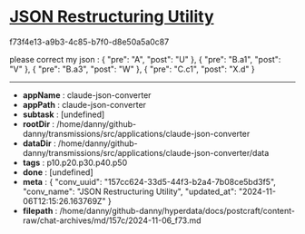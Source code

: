 # [JSON Restructuring Utility](https://claude.ai/chat/157cc624-33d5-44f3-b2a4-7b08ce5bd3f5)

f73f4e13-a9b3-4c85-b7f0-d8e50a5a0c87

please correct my json :
{
    "pre": "A",
    "post": "U"
},
{
    "pre": "B.a1",
    "post": "V"
},
{
    "pre": "B.a3",
    "post": "W"
},
{
    "pre": "C.c1",
    "post": "X.d"
}

---

* **appName** : claude-json-converter
* **appPath** : claude-json-converter
* **subtask** : [undefined]
* **rootDir** : /home/danny/github-danny/transmissions/src/applications/claude-json-converter
* **dataDir** : /home/danny/github-danny/transmissions/src/applications/claude-json-converter/data
* **tags** : p10.p20.p30.p40.p50
* **done** : [undefined]
* **meta** : {
  "conv_uuid": "157cc624-33d5-44f3-b2a4-7b08ce5bd3f5",
  "conv_name": "JSON Restructuring Utility",
  "updated_at": "2024-11-06T12:15:26.163769Z"
}
* **filepath** : /home/danny/github-danny/hyperdata/docs/postcraft/content-raw/chat-archives/md/157c/2024-11-06_f73.md